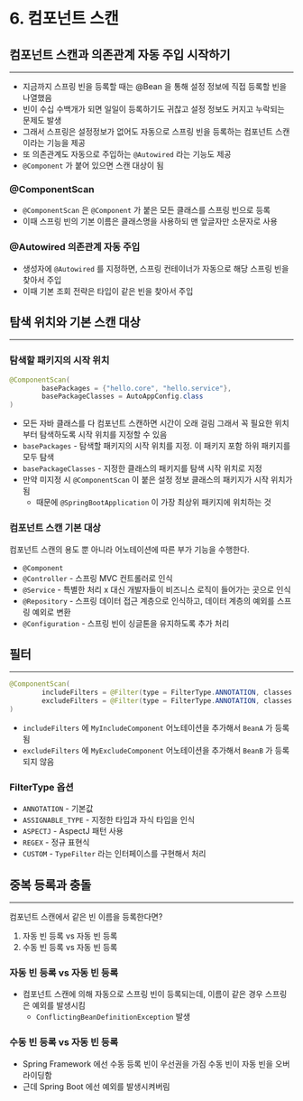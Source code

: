 # 6. 컴포넌트 스캔

## 컴포넌트 스캔과 의존관계 자동 주입 시작하기

---

- 지금까지 스프링 빈을 등록할 때는 @Bean 을 통해 설정 정보에 직접 등록할 빈을 나열했음
- 빈이 수십 수백개가 되면 일일이 등록하기도 귀찮고 설정 정보도 커지고 누락되는 문제도 발생
- 그래서 스프링은 설정정보가 없어도 자동으로 스프링 빈을 등록하는 컴포넌트 스캔이라는 기능을 제공
- 또 의존관계도 자동으로 주입하는 `@Autowired` 라는 기능도 제공
- `@Component` 가 붙어 있으면 스캔 대상이 됨

### @ComponentScan

- `@ComponentScan` 은 `@Component` 가 붙은 모든 클래스를 스프링 빈으로 등록
- 이때 스프링 빈의 기본 이름은 클래스명을 사용하되 맨 앞글자만 소문자로 사용

### @Autowired 의존관계 자동 주입

- 생성자에 `@Autowired` 를 지정하면, 스프링 컨테이너가 자동으로 해당 스프링 빈을 찾아서 주입
- 이때 기본 조회 전략은 타입이 같은 빈을 찾아서 주입

## 탐색 위치와 기본 스캔 대상

---

### 탐색할 패키지의 시작 위치

```java
@ComponentScan(
        basePackages = {"hello.core", "hello.service"},
        basePackageClasses = AutoAppConfig.class
)
```

- 모든 자바 클래스를 다 컴포넌트 스캔하면 시간이 오래 걸림 그래서 꼭 필요한 위치부터 탐색하도록 시작 위치를 지정할 수 있음
- `basePackages` - 탐색할 패키지의 시작 위치를 지정. 이 패키지 포함 하위 패키지를 모두 탐색
- `basePackageClasses` - 지정한 클래스의 패키지를 탐색 시작 위치로 지정
- 만약 미지정 시 `@ComponentScan` 이 붙은 설정 정보 클래스의 패키지가 시작 위치가 됨
    - 때문에 `@SpringBootApplication` 이 가장 최상위 패키지에 위치하는 것

### 컴포넌트 스캔 기본 대상

컴포넌트 스캔의 용도 뿐 아니라 어노테이션에 따른 부가 기능을 수행한다.

- `@Component`
- `@Controller` - 스프링 MVC 컨트롤러로 인식
- `@Service` - 특별한 처리 x 대신 개발자들이 비즈니스 로직이 들어가는 곳으로 인식
- `@Repository` - 스프링 데이터 접근 계층으로 인식하고, 데이터 계층의 예외를 스프링 예외로 변환
- `@Configuration` - 스프링 빈이 싱글톤을 유지하도록 추가 처리

## 필터

---

```java
@ComponentScan(
        includeFilters = @Filter(type = FilterType.ANNOTATION, classes = MyIncludeComponent.class),
        excludeFilters = @Filter(type = FilterType.ANNOTATION, classes = MyExcludeComponent.class)
)
```

- `includeFilters` 에 `MyIncludeComponent` 어노테이션을 추가해서 `BeanA` 가 등록됨
- `excludeFilters` 에 `MyExcludeComponent` 어노테이션을 추가해서 `BeanB` 가 등록되지 않음

### FilterType 옵션

- `ANNOTATION` - 기본값
- `ASSIGNABLE_TYPE` - 지정한 타입과 자식 타입을 인식
- `ASPECTJ` - AspectJ 패턴 사용
- `REGEX` - 정규 표현식
- `CUSTOM` - `TypeFilter` 라는 인터페이스를 구현해서 처리

## 중복 등록과 충돌

---

컴포넌트 스캔에서 같은 빈 이름을 등록한다면?

1. 자동 빈 등록 vs 자동 빈 등록
2. 수동 빈 등록 vs 자동 빈 등록

### 자동 빈 등록 vs 자동 빈 등록

- 컴포넌트 스캔에 의해 자동으로 스프링 빈이 등록되는데, 이름이 같은 경우 스프링은 예외를 발생시킴
    - `ConflictingBeanDefinitionException` 발생

### 수동 빈 등록 vs 자동 빈 등록

- Spring Framework 에선 수동 등록 빈이 우선권을 가짐 수동 빈이 자동 빈을 오버라이딩함
- 근데 Spring Boot 에선 예외를 발생시켜버림